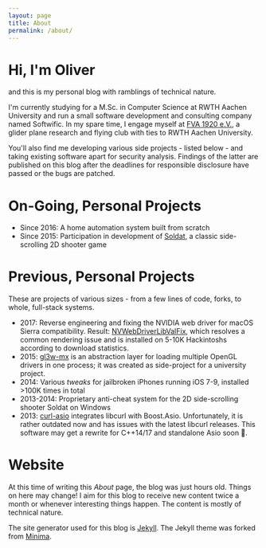 ```yaml
---
layout: page
title: About
permalink: /about/
---
```


# Hi, I'm Oliver

and this is my personal blog with ramblings of technical nature.

I'm currently studying for a M.Sc. in Computer Science at RWTH Aachen University
and run a small software development and consulting company named Softwific. In my spare time,
I engage myself at <a href="http://www.fva.rwth-aachen.de/">FVA 1920 e.V.</a>, a glider plane
research and flying club with ties to RWTH Aachen University.

You'll also find me developing various side projects - listed below - and taking existing software
apart for security analysis. Findings of the latter are published on this blog after the deadlines
for responsible disclosure have passed or the bugs are patched.

# On-Going, Personal Projects

* Since 2016: A home automation system built from scratch
* Since 2015: Participation in development of <a href="https://soldat.pl/en/">Soldat</a>, a
  classic side-scrolling 2D shooter game

# Previous, Personal Projects

These are projects of various sizes - from a few lines of code, forks, to whole, full-stack systems.

* 2017: Reverse engineering and fixing the NVIDIA web driver for macOS Sierra compatibility. Result:
  [NVWebDriverLibValFix](https://github.com/mologie/NVWebDriverLibValFix), which resolves a common
  rendering issue and is installed on 5-10K Hackintoshs according to download statistics.
* 2015: [gl3w-mx](https://github.com/mologie/gl3w-mx) is an abstraction layer for loading multiple
  OpenGL drivers in one process; it was created as side-project for a university project.
* 2014: Various <i>tweaks</i> for jailbroken iPhones running iOS 7-9, installed &gt;100K times in total
* 2013-2014: Proprietary anti-cheat system for the 2D side-scrolling shooter Soldat on Windows
* 2013: [curl-asio](https://github.com/mologie/curl-asio) integrates libcurl with Boost.Asio.
  Unfortunately, it is rather outdated now and has issues with the latest libcurl releases.
  This software may get a rewrite for C++14/17 and standalone Asio soon 🎉.

# Website

At this time of writing this <i>About</i> page, the blog was just hours old. Things on here may
change! I aim for this blog to receive new content twice a month or whenever interesting things
happen. The content is mostly of technical nature.

The site generator used for this blog is [Jekyll](https://github.com/jekyll/jekyll).
The Jekyll theme was forked from [Minima](https://github.com/jekyll/minima).
